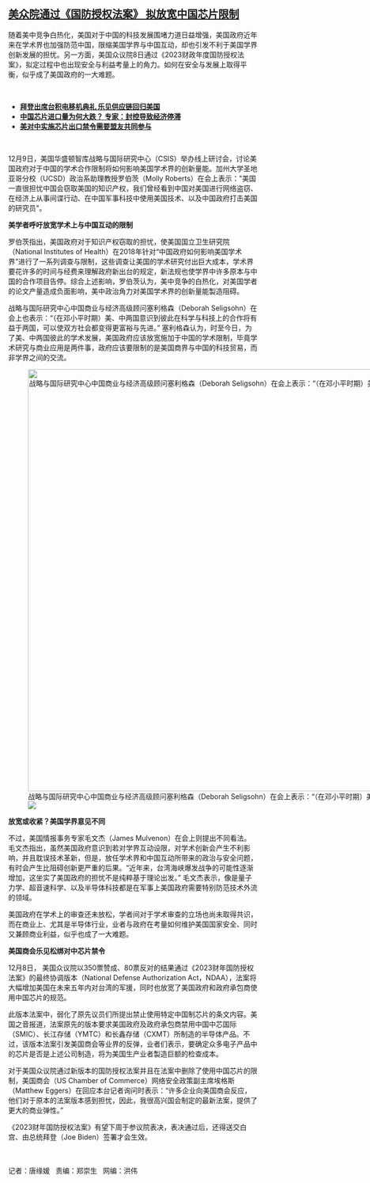 <!--1670615640000-->
[美众院通过《国防授权法案》  拟放宽中国芯片限制](https://www.rfa.org/mandarin/yataibaodao/junshiwaijiao/tj-12092022142553.html)
------

<p>随着美中竞争白热化，美国对于中国的科技发展围堵力道日益增强，美国政府近年来在学术界也加强防范中国，限缩美国学界与中国互动，却也引发不利于美国学界创新发展的担忧。另一方面，美国众议院8日通过《2023财政年度国防授权法案》，拟定过程中也出现安全与利益考量上的角力。如何在安全与发展上取得平衡，似乎成了美国政府的一大难题。</p><p><span class="result-title"> </span></p><ul><li><a href="https://www.rfa.org/mandarin/yataibaodao/jingmao/cm-12062022201344.html"><strong>拜登出席台积电移机典礼 乐见供应链回归美国</strong></a></li><li><strong><a href="https://www.rfa.org/mandarin/yataibaodao/jingmao/tj-11072022102308.html">中国芯片进口量为何大跌？ 专家：封控导致经济停滞</a></strong></li><li><strong><a href="https://www.rfa.org/mandarin/yataibaodao/junshiwaijiao/tj-11042022105247.html">美对中实施芯片出口禁令需要盟友共同参与</a></strong><strong></strong></li></ul><p><span class="result-title"> </span></p><p><span class="result-title">12月9日，美国华盛顿智库战略与国际研究中心（CSIS）举办线上研讨会，讨论美国政府对于中国的学术合作限制将如何影响美国学术界的创新量能。加州大学圣地亚哥分校（UCSD）政治系助理教授罗伯茨（Molly Roberts）在会上表示："美国一直很担忧中国会窃取美国的知识产权，我们曾经看到中国对美国进行网络盗窃、在经济上从事间谍行动、在中国军事科技中使用美国技术、以及中国政府打击美国的研究员"。 </span></p><p><b>美学者呼吁放宽学术上与中国互动的限制</b></p><p><span style="font-weight: 400;">罗伯茨指出，美国政府对于知识产权窃取的担忧，使美国国立卫生研究院（National Institutes of Health）在2018年针对“中国政府如何影响美国学术界”进行了一系列调查与限制，这些调查让美国的学术研究付出巨大成本，学术界要花许多的时间与经费来理解政府新出台的规定，新法规也使学界中许多原本与中国的合作项目告停。综合上述影响，罗伯茨认为，美中竞争的白热化，对美国学者的论文产量造成负面影响，美中政治角力对美国学术界的创新量能製造阻碍。</span></p><p><span style="font-weight: 400;">战略与国际研究中心中国商业与经济高级顾问塞利格森（Deborah Seligsohn）在会上也表示：“（</span><span style="font-weight: 400;">在邓小平时期）美、中两国意识到彼此在科学与科技上的合作将有益于两国，可以使双方社会都变得更富裕与先进。</span><span style="font-weight: 400;">” 塞利格森认为，时至今日，为了美、中两国彼此的学术发展，美国政府应该放宽施加于中国的学术限制，毕竟学术研究与商业应用是两件事，政府应该要限制的是美国商界与中国的科技贸易，而非学界之间的交流。</span></p><p><span style="font-weight: 400;"><figure class="image-richtext image-inline captioned" style="width:1440px;"><img alt="战略与国际研究中心中国商业与经济高级顾问塞利格森（Deborah Seligsohn）在会上表示：“（在邓小平时期）美、中两国意识到彼此在科学与科技上的合作将有益于两国，可以使双方社会都变得更富裕与先进。” （视频截图/CSIS）" height="853" src="https://www.rfa.org/mandarin/yataibaodao/junshiwaijiao/tj-12092022142553.html/tj1209z.jpg/@@images/705ab7d6-0528-4421-addf-41242ce0c130.png" title="tj1209z.jpg" width="1440"/><figcaption class="image-caption">战略与国际研究中心中国商业与经济高级顾问塞利格森（Deborah Seligsohn）在会上表示：“（在邓小平时期）美、中两国意识到彼此在科学与科技上的合作将有益于两国，可以使双方社会都变得更富裕与先进。” （视频截图/CSIS）</figcaption><small></small><div id="zoomattribute"><a data-caption="战略与国际研究中心中国商业与经济高级顾问塞利格森（Deborah Seligsohn）在会上表示：“（在邓小平时期）美、中两国意识到彼此在科学与科技上的合作将有益于两国，可以使双方社会都变得更富裕与先进。” （视频截图/CSIS）" data-fancybox="" href="https://www.rfa.org/mandarin/yataibaodao/junshiwaijiao/tj-12092022142553.html/tj1209z.jpg" id="single_image" title="战略与国际研究中心中国商业与经济高级顾问塞利格森（Deborah Seligsohn）在会上表示：“（在邓小平时期）美、中两国意识到彼此在科学与科技上的合作将有益于两国，可以使双方社会都变得更富裕与先进。” （视频截图/CSIS）"><img src="/++plone++rfa-resources/img/icon-zoom.png"/></a></div></figure></span></p><p><b>放宽或收紧？美国学界意见不同</b></p><p><span style="font-weight: 400;">不过，美国情报事务专家毛文杰（James Mulvenon）在会上则提出不同看法。毛文杰指出，虽然美国政府意识到若对学界互动设限，对学术创新会产生不利影响，并且耽误技术革新，但是，放任学术界和中国互动所带来的政治与安全问题，有时会产生比阻碍创新更严重的后果。</span><span style="font-weight: 400;">“近年来，台湾海峡爆发战争的可能性逐渐增加，这坐实了美国政府的担忧不是纯粹基于理论出发。” </span><span style="font-weight: 400;">毛文杰表示，像是量子力学、超音速科学、以及半导体科技都是在军事上美国政府需要特别防范技术外流的领域。</span></p><p><span style="font-weight: 400;">美国政府在学术上的审查还未放松，学者间对于学术审查的立场也尚未取得共识，而在商业上、尤其是半导体行业，业者与政府在考量如何维护美国国家安全、同时又兼顾商业利益，似乎也成了一大难题。</span></p><p><b>美国商会乐见松绑对中芯片禁令</b></p><p><span style="font-weight: 400;">12月8日， 美国众议院以350票赞成、80票反对的结果通过《2023财年国防授权法案》的最终协调版本（National Defense Authorization Act，NDAA），法案将大幅增加美国在未来五年内对台湾的军援，同时也放宽了美国政府和政府承包商使用中国芯片的规范。</span></p><p><span style="font-weight: 400;">此版本法案中，弱化了原先议员们所提出禁止使用特定中国制芯片的条文内容。美国之音报道，法案原先的版本要求美国政府及政府承包商禁用中国中芯国际（SMIC）、长江存储（YMTC）和长鑫存储（CXMT）所制造的半导体产品。不过，该版本法案引发美国商会等业界的反弹，业者们表示，要确定众多电子产品中的芯片是否是上述公司制造，将为美国生产业者製造巨额的检查成本。</span></p><p><span style="font-weight: 400;">对于美国众议院通过新版本的国防授权法案并且在法案中删除了使用中国芯片的限制，美国商会（US Chamber of Commerce）网络安全政策副主席埃格斯（Matthew Eggers）在回应本台记者询问时表示：</span><span style="font-weight: 400;">“许多企业向美国商会反应，他们对于原本的法案版本感到担忧，因此，我很高兴国会制定的最新法案，提供了更大的商业弹性。”</span></p><p><span style="font-weight: 400;">《2023财年国防授权法案》有望下周于参议院表决，表决通过后，还得送交白宫、由总统拜登（Joe Biden）签署才会生效。</span></p><p><br/><br/><span style="font-weight: 400;">记者：唐缘媛   责编：郑崇生   网编：洪伟</span></p>
